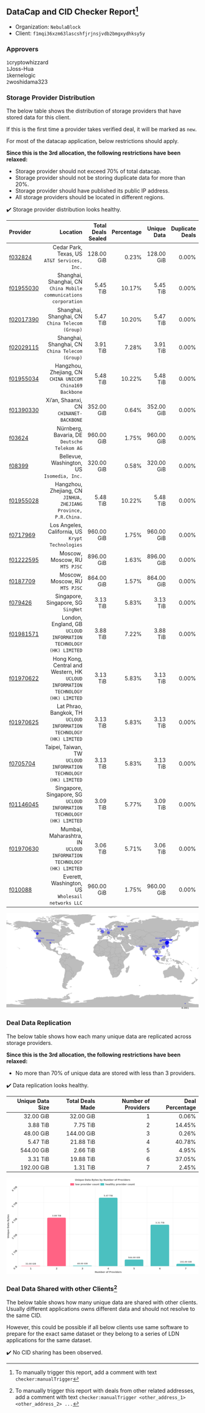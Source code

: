 ## DataCap and CID Checker Report[^1]
 - Organization: `NebulaBlock`
 - Client: `f1mqi36xzm63lascshfjrjnsjvdb2bmgxydhksy5y`
### Approvers
`1`cryptowhizzard<br/>`1`Joss-Hua<br/>`1`kernelogic<br/>`2`woshidama323

### Storage Provider Distribution
The below table shows the distribution of storage providers that have stored data for this client.

If this is the first time a provider takes verified deal, it will be marked as `new`.

For most of the datacap application, below restrictions should apply.

**Since this is the 3rd allocation, the following restrictions have been relaxed:**
 - Storage provider should not exceed 70% of total datacap.
 - Storage provider should not be storing duplicate data for more than 20%.
 - Storage provider should have published its public IP address.
 - All storage providers should be located in different regions.

✔️ Storage provider distribution looks healthy.

| Provider                                              |                                                                            Location | Total Deals Sealed | Percentage | Unique Data | Duplicate Deals |
| :---------------------------------------------------- | ----------------------------------------------------------------------------------: | -----------------: | ---------: | ----------: | --------------: |
| [f032824](https://filfox.info/en/address/f032824)     |                                     Cedar Park, Texas, US<br/>`AT&T Services, Inc.` |         128.00 GiB |      0.23% |  128.00 GiB |           0.00% |
| [f01955030](https://filfox.info/en/address/f01955030) |                Shanghai, Shanghai, CN<br/>`China Mobile communications corporation` |           5.45 TiB |     10.17% |    5.45 TiB |           0.00% |
| [f02017390](https://filfox.info/en/address/f02017390) |                                  Shanghai, Shanghai, CN<br/>`China Telecom (Group)` |           5.47 TiB |     10.20% |    5.47 TiB |           0.00% |
| [f02029115](https://filfox.info/en/address/f02029115) |                                  Shanghai, Shanghai, CN<br/>`China Telecom (Group)` |           3.91 TiB |      7.28% |    3.91 TiB |           0.00% |
| [f01955034](https://filfox.info/en/address/f01955034) |                         Hangzhou, Zhejiang, CN<br/>`CHINA UNICOM China169 Backbone` |           5.48 TiB |     10.22% |    5.48 TiB |           0.00% |
| [f01390330](https://filfox.info/en/address/f01390330) |                                          Xi’an, Shaanxi, CN<br/>`CHINANET-BACKBONE` |         352.00 GiB |      0.64% |  352.00 GiB |           0.00% |
| [f03624](https://filfox.info/en/address/f03624)       |                                     Nürnberg, Bavaria, DE<br/>`Deutsche Telekom AG` |         960.00 GiB |      1.75% |  960.00 GiB |           0.00% |
| [f08399](https://filfox.info/en/address/f08399)       |                                       Bellevue, Washington, US<br/>`Isomedia, Inc.` |         320.00 GiB |      0.58% |  320.00 GiB |           0.00% |
| [f01955028](https://filfox.info/en/address/f01955028) |                  Hangzhou, Zhejiang, CN<br/>`JINHUA, ZHEJIANG Province, P.R.China.` |           5.48 TiB |     10.22% |    5.48 TiB |           0.00% |
| [f0717969](https://filfox.info/en/address/f0717969)   |                                Los Angeles, California, US<br/>`Krypt Technologies` |         960.00 GiB |      1.75% |  960.00 GiB |           0.00% |
| [f01222595](https://filfox.info/en/address/f01222595) |                                                   Moscow, Moscow, RU<br/>`MTS PJSC` |         896.00 GiB |      1.63% |  896.00 GiB |           0.00% |
| [f0187709](https://filfox.info/en/address/f0187709)   |                                                   Moscow, Moscow, RU<br/>`MTS PJSC` |         864.00 GiB |      1.57% |  864.00 GiB |           0.00% |
| [f079426](https://filfox.info/en/address/f079426)     |                                              Singapore, Singapore, SG<br/>`SingNet` |           3.13 TiB |      5.83% |    3.13 TiB |           0.00% |
| [f01981571](https://filfox.info/en/address/f01981571) |                London, England, GB<br/>`UCLOUD INFORMATION TECHNOLOGY (HK) LIMITED` |           3.88 TiB |      7.22% |    3.88 TiB |           0.00% |
| [f01970622](https://filfox.info/en/address/f01970622) | Hong Kong, Central and Western, HK<br/>`UCLOUD INFORMATION TECHNOLOGY (HK) LIMITED` |           3.13 TiB |      5.83% |    3.13 TiB |           0.00% |
| [f01970625](https://filfox.info/en/address/f01970625) |             Lat Phrao, Bangkok, TH<br/>`UCLOUD INFORMATION TECHNOLOGY (HK) LIMITED` |           3.13 TiB |      5.83% |    3.13 TiB |           0.00% |
| [f0705704](https://filfox.info/en/address/f0705704)   |                 Taipei, Taiwan, TW<br/>`UCLOUD INFORMATION TECHNOLOGY (HK) LIMITED` |           3.13 TiB |      5.83% |    3.13 TiB |           0.00% |
| [f01146045](https://filfox.info/en/address/f01146045) |           Singapore, Singapore, SG<br/>`UCLOUD INFORMATION TECHNOLOGY (HK) LIMITED` |           3.09 TiB |      5.77% |    3.09 TiB |           0.00% |
| [f01970630](https://filfox.info/en/address/f01970630) |            Mumbai, Maharashtra, IN<br/>`UCLOUD INFORMATION TECHNOLOGY (HK) LIMITED` |           3.06 TiB |      5.71% |    3.06 TiB |           0.00% |
| [f010088](https://filfox.info/en/address/f010088)     |                                Everett, Washington, US<br/>`Wholesail networks LLC` |         960.00 GiB |      1.75% |  960.00 GiB |           0.00% |

<img src="https://raw.githubusercontent.com/data-preservation-programs/filplus-checker-assets/main/filecoin-project/filecoin-plus-large-datasets/issues/1535/1694148922228.png"/>

### Deal Data Replication
The below table shows how each many unique data are replicated across storage providers.


**Since this is the 3rd allocation, the following restrictions have been relaxed:**
- No more than 70% of unique data are stored with less than 3 providers.

✔️ Data replication looks healthy.

| Unique Data Size | Total Deals Made | Number of Providers | Deal Percentage |
| ---------------: | ---------------: | ------------------: | --------------: |
|        32.00 GiB |        32.00 GiB |                   1 |           0.06% |
|         3.88 TiB |         7.75 TiB |                   2 |          14.45% |
|        48.00 GiB |       144.00 GiB |                   3 |           0.26% |
|         5.47 TiB |        21.88 TiB |                   4 |          40.78% |
|       544.00 GiB |         2.66 TiB |                   5 |           4.95% |
|         3.31 TiB |        19.88 TiB |                   6 |          37.05% |
|       192.00 GiB |         1.31 TiB |                   7 |           2.45% |

<img src="https://raw.githubusercontent.com/data-preservation-programs/filplus-checker-assets/main/filecoin-project/filecoin-plus-large-datasets/issues/1535/1694148923212.png"/>

### Deal Data Shared with other Clients[^3]
The below table shows how many unique data are shared with other clients.
Usually different applications owns different data and should not resolve to the same CID.

However, this could be possible if all below clients use same software to prepare for the exact same dataset or they belong to a series of LDN applications for the same dataset.

✔️ No CID sharing has been observed.

[^1]: To manually trigger this report, add a comment with text `checker:manualTrigger`

[^2]: Deals from those addresses are combined into this report as they are specified with `checker:manualTrigger`

[^3]: To manually trigger this report with deals from other related addresses, add a comment with text `checker:manualTrigger <other_address_1> <other_address_2> ...`
